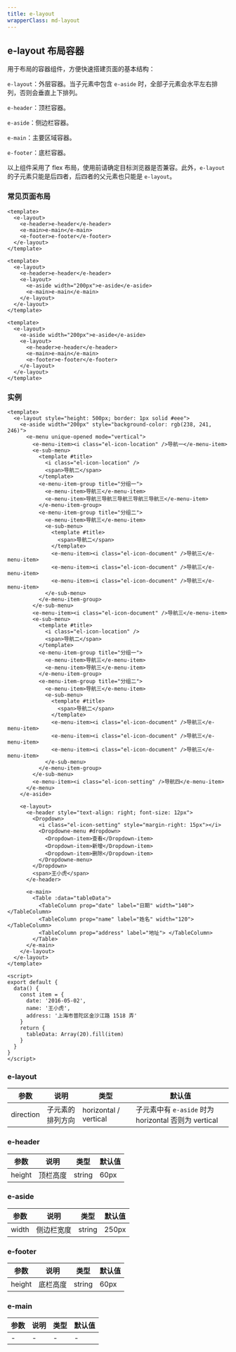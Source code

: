```yaml
---
title: e-layout
wrapperClass: md-layout
---
```


## e-layout 布局容器

用于布局的容器组件，方便快速搭建页面的基本结构：

`e-layout`：外层容器。当子元素中包含 `e-aside` 时，全部子元素会水平左右排列，否则会垂直上下排列。

`e-header`：顶栏容器。

`e-aside`：侧边栏容器。

`e-main`：主要区域容器。

`e-footer`：底栏容器。

以上组件采用了 flex 布局，使用前请确定目标浏览器是否兼容。此外，`e-layout` 的子元素只能是后四者，后四者的父元素也只能是 `e-layout`。

### 常见页面布局

```vue demo
<template>
  <e-layout>
    <e-header>e-header</e-header>
    <e-main>e-main</e-main>
    <e-footer>e-footer</e-footer>
  </e-layout>
</template>
```

```vue demo
<template>
  <e-layout>
    <e-header>e-header</e-header>
    <e-layout>
      <e-aside width="200px">e-aside</e-aside>
      <e-main>e-main</e-main>
    </e-layout>
  </e-layout>
</template>
```

```vue demo
<template>
  <e-layout>
    <e-aside width="200px">e-aside</e-aside>
    <e-layout>
      <e-header>e-header</e-header>
      <e-main>e-main</e-main>
      <e-footer>e-footer</e-footer>
    </e-layout>
  </e-layout>
</template>
```

### 实例

```vue demo
<template>
  <e-layout style="height: 500px; border: 1px solid #eee">
    <e-aside width="200px" style="background-color: rgb(238, 241, 246)">
      <e-menu unique-opened mode="vertical">
        <e-menu-item><i class="el-icon-location" />导航一</e-menu-item>
        <e-sub-menu>
          <template #title>
            <i class="el-icon-location" />
            <span>导航二</span>
          </template>
          <e-menu-item-group title="分组一">
            <e-menu-item>导航三</e-menu-item>
            <e-menu-item>导航三导航三导航三导航三导航三</e-menu-item>
          </e-menu-item-group>
          <e-menu-item-group title="分组二">
            <e-menu-item>导航三</e-menu-item>
            <e-sub-menu>
              <template #title>
                <span>导航二</span>
              </template>
              <e-menu-item><i class="el-icon-document" />导航三</e-menu-item>
              <e-menu-item><i class="el-icon-document" />导航三</e-menu-item>
              <e-menu-item><i class="el-icon-document" />导航三</e-menu-item>
            </e-sub-menu>
          </e-menu-item-group>
        </e-sub-menu>
        <e-menu-item><i class="el-icon-document" />导航三</e-menu-item>
        <e-sub-menu>
          <template #title>
            <i class="el-icon-location" />
            <span>导航二</span>
          </template>
          <e-menu-item-group title="分组一">
            <e-menu-item>导航三</e-menu-item>
            <e-menu-item>导航三</e-menu-item>
          </e-menu-item-group>
          <e-menu-item-group title="分组二">
            <e-menu-item>导航三</e-menu-item>
            <e-sub-menu>
              <template #title>
                <span>导航二</span>
              </template>
              <e-menu-item><i class="el-icon-document" />导航三</e-menu-item>
              <e-menu-item><i class="el-icon-document" />导航三</e-menu-item>
              <e-menu-item><i class="el-icon-document" />导航三</e-menu-item>
            </e-sub-menu>
          </e-menu-item-group>
        </e-sub-menu>
        <e-menu-item><i class="el-icon-setting" />导航四</e-menu-item>
      </e-menu>
    </e-aside>

    <e-layout>
      <e-header style="text-align: right; font-size: 12px">
        <Dropdown>
          <i class="el-icon-setting" style="margin-right: 15px"></i>
          <Dropdowne-menu #dropdown>
            <Dropdown-item>查看</Dropdown-item>
            <Dropdown-item>新增</Dropdown-item>
            <Dropdown-item>删除</Dropdown-item>
          </Dropdowne-menu>
        </Dropdown>
        <span>王小虎</span>
      </e-header>

      <e-main>
        <Table :data="tableData">
          <TableColumn prop="date" label="日期" width="140"> </TableColumn>
          <TableColumn prop="name" label="姓名" width="120"> </TableColumn>
          <TableColumn prop="address" label="地址"> </TableColumn>
        </Table>
      </e-main>
    </e-layout>
  </e-layout>
</template>

<script>
export default {
  data() {
    const item = {
      date: '2016-05-02',
      name: '王小虎',
      address: '上海市普陀区金沙江路 1518 弄'
    }
    return {
      tableData: Array(20).fill(item)
    }
  }
}
</script>
```

### e-layout

| 参数      | 说明             | 类型                  | 默认值                                               |
| --------- | ---------------- | --------------------- | ---------------------------------------------------- |
| direction | 子元素的排列方向 | horizontal / vertical | 子元素中有 `e-aside` 时为 horizontal 否则为 vertical |

### e-header

| 参数   | 说明     | 类型   | 默认值 |
| ------ | -------- | ------ | ------ |
| height | 顶栏高度 | string | 60px   |

### e-aside

| 参数  | 说明       | 类型   | 默认值 |
| ----- | ---------- | ------ | ------ |
| width | 侧边栏宽度 | string | 250px  |

### e-footer

| 参数   | 说明     | 类型   | 默认值 |
| ------ | -------- | ------ | ------ |
| height | 底栏高度 | string | 60px   |

### e-main

| 参数 | 说明 | 类型 | 默认值 |
| ---- | ---- | ---- | ------ |
| -    | -    | -    | -      |
